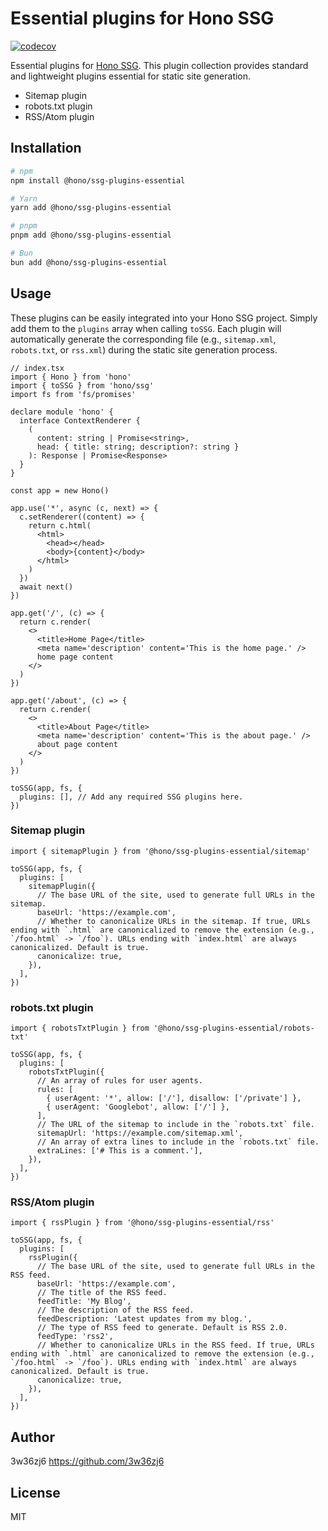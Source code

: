 # Essential plugins for Hono SSG

[![codecov](https://codecov.io/github/honojs/middleware/graph/badge.svg?flag=ssg-plugins-essential)](https://codecov.io/github/honojs/middleware)

Essential plugins for [Hono SSG](https://hono.dev/docs/helpers/ssg).
This plugin collection provides standard and lightweight plugins essential for static site generation.

- Sitemap plugin
- robots.txt plugin
- RSS/Atom plugin

## Installation

```sh
# npm
npm install @hono/ssg-plugins-essential

# Yarn
yarn add @hono/ssg-plugins-essential

# pnpm
pnpm add @hono/ssg-plugins-essential

# Bun
bun add @hono/ssg-plugins-essential
```

## Usage

These plugins can be easily integrated into your Hono SSG project.
Simply add them to the `plugins` array when calling `toSSG`.
Each plugin will automatically generate the corresponding file (e.g., `sitemap.xml`, `robots.txt`, or `rss.xml`) during the static site generation process.

```tsx
// index.tsx
import { Hono } from 'hono'
import { toSSG } from 'hono/ssg'
import fs from 'fs/promises'

declare module 'hono' {
  interface ContextRenderer {
    (
      content: string | Promise<string>,
      head: { title: string; description?: string }
    ): Response | Promise<Response>
  }
}

const app = new Hono()

app.use('*', async (c, next) => {
  c.setRenderer((content) => {
    return c.html(
      <html>
        <head></head>
        <body>{content}</body>
      </html>
    )
  })
  await next()
})

app.get('/', (c) => {
  return c.render(
    <>
      <title>Home Page</title>
      <meta name='description' content='This is the home page.' />
      home page content
    </>
  )
})

app.get('/about', (c) => {
  return c.render(
    <>
      <title>About Page</title>
      <meta name='description' content='This is the about page.' />
      about page content
    </>
  )
})

toSSG(app, fs, {
  plugins: [], // Add any required SSG plugins here.
})
```

### Sitemap plugin

```tsx
import { sitemapPlugin } from '@hono/ssg-plugins-essential/sitemap'

toSSG(app, fs, {
  plugins: [
    sitemapPlugin({
      // The base URL of the site, used to generate full URLs in the sitemap.
      baseUrl: 'https://example.com',
      // Whether to canonicalize URLs in the sitemap. If true, URLs ending with `.html` are canonicalized to remove the extension (e.g., `/foo.html` -> `/foo`). URLs ending with `index.html` are always canonicalized. Default is true.
      canonicalize: true,
    }),
  ],
})
```

### robots.txt plugin

```tsx
import { robotsTxtPlugin } from '@hono/ssg-plugins-essential/robots-txt'

toSSG(app, fs, {
  plugins: [
    robotsTxtPlugin({
      // An array of rules for user agents.
      rules: [
        { userAgent: '*', allow: ['/'], disallow: ['/private'] },
        { userAgent: 'Googlebot', allow: ['/'] },
      ],
      // The URL of the sitemap to include in the `robots.txt` file.
      sitemapUrl: 'https://example.com/sitemap.xml',
      // An array of extra lines to include in the `robots.txt` file.
      extraLines: ['# This is a comment.'],
    }),
  ],
})
```

### RSS/Atom plugin

```tsx
import { rssPlugin } from '@hono/ssg-plugins-essential/rss'

toSSG(app, fs, {
  plugins: [
    rssPlugin({
      // The base URL of the site, used to generate full URLs in the RSS feed.
      baseUrl: 'https://example.com',
      // The title of the RSS feed.
      feedTitle: 'My Blog',
      // The description of the RSS feed.
      feedDescription: 'Latest updates from my blog.',
      // The type of RSS feed to generate. Default is RSS 2.0.
      feedType: 'rss2',
      // Whether to canonicalize URLs in the RSS feed. If true, URLs ending with `.html` are canonicalized to remove the extension (e.g., `/foo.html` -> `/foo`). URLs ending with `index.html` are always canonicalized. Default is true.
      canonicalize: true,
    }),
  ],
})
```

## Author

3w36zj6 <https://github.com/3w36zj6>

## License

MIT
